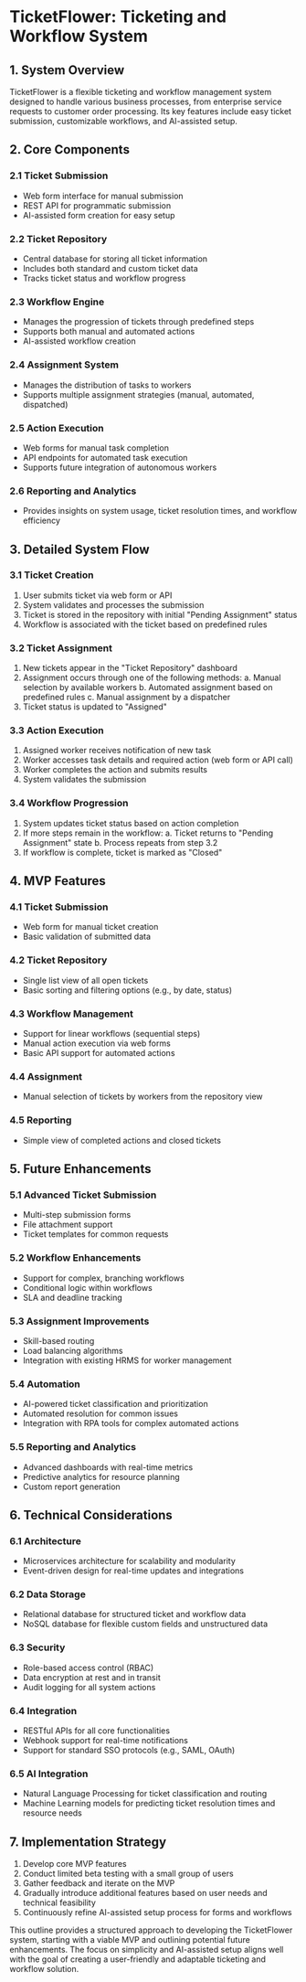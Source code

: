 # TicketFlower: Ticketing and Workflow System

## 1. System Overview

TicketFlower is a flexible ticketing and workflow management system designed to handle various business processes, from enterprise service requests to customer order processing. Its key features include easy ticket submission, customizable workflows, and AI-assisted setup.

## 2. Core Components

### 2.1 Ticket Submission
- Web form interface for manual submission
- REST API for programmatic submission
- AI-assisted form creation for easy setup

### 2.2 Ticket Repository
- Central database for storing all ticket information
- Includes both standard and custom ticket data
- Tracks ticket status and workflow progress

### 2.3 Workflow Engine
- Manages the progression of tickets through predefined steps
- Supports both manual and automated actions
- AI-assisted workflow creation

### 2.4 Assignment System
- Manages the distribution of tasks to workers
- Supports multiple assignment strategies (manual, automated, dispatched)

### 2.5 Action Execution
- Web forms for manual task completion
- API endpoints for automated task execution
- Supports future integration of autonomous workers

### 2.6 Reporting and Analytics
- Provides insights on system usage, ticket resolution times, and workflow efficiency

## 3. Detailed System Flow

### 3.1 Ticket Creation
1. User submits ticket via web form or API
2. System validates and processes the submission
3. Ticket is stored in the repository with initial "Pending Assignment" status
4. Workflow is associated with the ticket based on predefined rules

### 3.2 Ticket Assignment
1. New tickets appear in the "Ticket Repository" dashboard
2. Assignment occurs through one of the following methods:
   a. Manual selection by available workers
   b. Automated assignment based on predefined rules
   c. Manual assignment by a dispatcher
3. Ticket status is updated to "Assigned"

### 3.3 Action Execution
1. Assigned worker receives notification of new task
2. Worker accesses task details and required action (web form or API call)
3. Worker completes the action and submits results
4. System validates the submission

### 3.4 Workflow Progression
1. System updates ticket status based on action completion
2. If more steps remain in the workflow:
   a. Ticket returns to "Pending Assignment" state
   b. Process repeats from step 3.2
3. If workflow is complete, ticket is marked as "Closed"

## 4. MVP Features

### 4.1 Ticket Submission
- Web form for manual ticket creation
- Basic validation of submitted data

### 4.2 Ticket Repository
- Single list view of all open tickets
- Basic sorting and filtering options (e.g., by date, status)

### 4.3 Workflow Management
- Support for linear workflows (sequential steps)
- Manual action execution via web forms
- Basic API support for automated actions

### 4.4 Assignment
- Manual selection of tickets by workers from the repository view

### 4.5 Reporting
- Simple view of completed actions and closed tickets

## 5. Future Enhancements

### 5.1 Advanced Ticket Submission
- Multi-step submission forms
- File attachment support
- Ticket templates for common requests

### 5.2 Workflow Enhancements
- Support for complex, branching workflows
- Conditional logic within workflows
- SLA and deadline tracking

### 5.3 Assignment Improvements
- Skill-based routing
- Load balancing algorithms
- Integration with existing HRMS for worker management

### 5.4 Automation
- AI-powered ticket classification and prioritization
- Automated resolution for common issues
- Integration with RPA tools for complex automated actions

### 5.5 Reporting and Analytics
- Advanced dashboards with real-time metrics
- Predictive analytics for resource planning
- Custom report generation

## 6. Technical Considerations

### 6.1 Architecture
- Microservices architecture for scalability and modularity
- Event-driven design for real-time updates and integrations

### 6.2 Data Storage
- Relational database for structured ticket and workflow data
- NoSQL database for flexible custom fields and unstructured data

### 6.3 Security
- Role-based access control (RBAC)
- Data encryption at rest and in transit
- Audit logging for all system actions

### 6.4 Integration
- RESTful APIs for all core functionalities
- Webhook support for real-time notifications
- Support for standard SSO protocols (e.g., SAML, OAuth)

### 6.5 AI Integration
- Natural Language Processing for ticket classification and routing
- Machine Learning models for predicting ticket resolution times and resource needs

## 7. Implementation Strategy

1. Develop core MVP features
2. Conduct limited beta testing with a small group of users
3. Gather feedback and iterate on the MVP
4. Gradually introduce additional features based on user needs and technical feasibility
5. Continuously refine AI-assisted setup process for forms and workflows

This outline provides a structured approach to developing the TicketFlower system, starting with a viable MVP and outlining potential future enhancements. The focus on simplicity and AI-assisted setup aligns well with the goal of creating a user-friendly and adaptable ticketing and workflow solution.